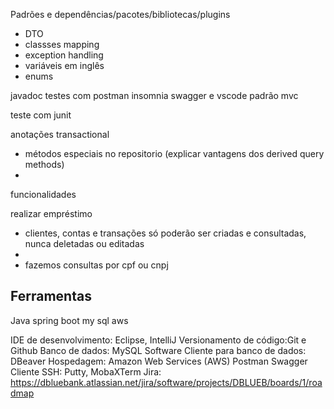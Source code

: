 Padrões e dependências/pacotes/bibliotecas/plugins

- DTO
- classses mapping
- exception handling
- variáveis em inglês
- enums

javadoc
testes com postman insomnia swagger e vscode
padrão mvc

teste com junit

anotações transactional

- métodos especiais no repositorio (explicar vantagens dos derived query methods)
- 



funcionalidades

realizar empréstimo
- clientes, contas e transações só poderão ser criadas e consultadas, nunca deletadas ou editadas
- 
- fazemos consultas por cpf ou cnpj

## Ferramentas
Java spring boot my sql aws

IDE de desenvolvimento: Eclipse, IntelliJ Versionamento de código:Git e Github Banco de dados: MySQL Software Cliente para banco de dados: DBeaver Hospedagem: Amazon Web Services (AWS) Postman Swagger Cliente SSH: Putty, MobaXTerm Jira: https://dbluebank.atlassian.net/jira/software/projects/DBLUEB/boards/1/roadmap
